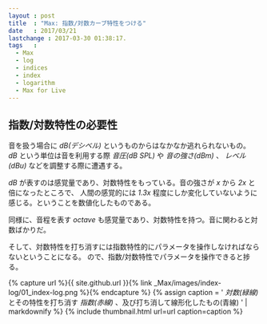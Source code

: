 ```yaml
---
layout : post
title  : "Max: 指数/対数カーブ特性をつける"
date   : 2017/03/21
lastchange : 2017-03-30 01:38:17.
tags   :
  - Max
  - log
  - indices
  - index
  - logarithm
  - Max for Live
---
```


## 指数/対数特性の必要性

音を扱う場合に *dB(デシベル)* というものからはなかなか逃れられないもの。
*dB* という単位は音を利用する際 *音圧(dB SPL)* や *音の強さ(dBm)* 、 *レベル(dBu)* などを調整する際に遭遇する。

*dB* が表すのは感覚量であり、対数特性をもっている。音の強さが *x* から *2x* と倍になったところで、
人間の感覚的には *1.3x* 程度にしか変化していないように感じる。ということを数値化したものである。

同様に、音程を表す *octave* も感覚量であり、対数特性を持つ。音に関わると対数ばかりだ。

そして、対数特性を打ち消すには指数特性的にパラメータを操作しなければならないということになる。
ので、指数/対数特性でパラメータを操作できると捗る。

{% capture url %}{{ site.github.url }}{% link _Max/images/index-log/01_index-log.png %}{% endcapture %}
{% assign caption = '
*対数(緑線)* とその特性を打ち消す *指数(赤線)* 、及び打ち消して線形化したもの(青線)
' | markdownify %}
{% include thumbnail.html url=url caption=caption %}

